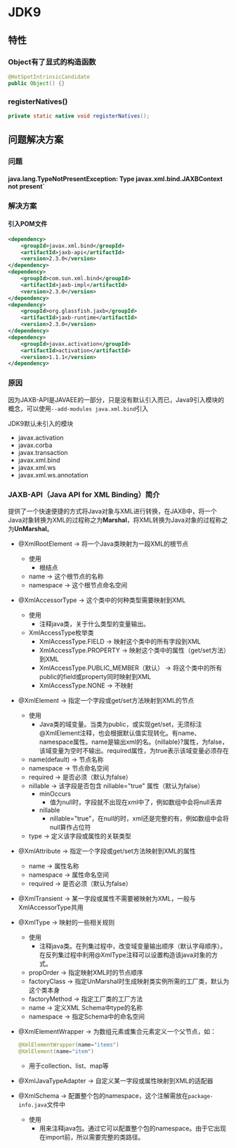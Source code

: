 # JDK9

## 特性

### Object有了显式的构造函数

```java
@HotSpotIntrinsicCandidate
public Object() {}
```

### registerNatives()

```java
private static native void registerNatives();
```



## 问题解决方案

### 问题

#### java.lang.TypeNotPresentException: Type javax.xml.bind.JAXBContext not present`

### 解决方案

#### 引入POM文件

```xml
<dependency>
    <groupId>javax.xml.bind</groupId>
    <artifactId>jaxb-api</artifactId>
    <version>2.3.0</version>
</dependency>
<dependency>
    <groupId>com.sun.xml.bind</groupId>
    <artifactId>jaxb-impl</artifactId>
    <version>2.3.0</version>
</dependency>
<dependency>
    <groupId>org.glassfish.jaxb</groupId>
    <artifactId>jaxb-runtime</artifactId>
    <version>2.3.0</version>
</dependency>
<dependency>
    <groupId>javax.activation</groupId>
    <artifactId>activation</artifactId>
    <version>1.1.1</version>
</dependency>
```

### 原因

因为JAXB-API是JAVAEE的一部分，只是没有默认引入而已，Java9引入模块的概念，可以使用`--add-modules java.xml.bind`引入

JDK9默认未引入的模块

* javax.activation 
* javax.corba 
* javax.transaction 
* javax.xml.bind 
* javax.xml.ws 
* javax.xml.ws.annotation

### JAXB-API（Java API for XML Binding）简介

提供了一个快速便捷的方式将Java对象与XML进行转换，在JAXB中，将一个Java对象转换为XML的过程称之为**Marshal**，将XML转换为Java对象的过程称之为**UnMarshal**。

* @XmlRootElement  -> 将一个Java类映射为一段XML的根节点

  * 使用
    * 根结点
  * name -> 这个根节点的名称
  * namespace -> 这个根节点命名空间

* @XmlAccessorType -> 这个类中的何种类型需要映射到XML

  * 使用
    * 注释java类，关于什么类型的变量输出。
  * XmlAccessType枚举类
    * XmlAccessType.FIELD -> 映射这个类中的所有字段到XML
    * XmlAccessType.PROPERTY -> 映射这个类中的属性（get/set方法）到XML
    * XmlAccessType.PUBLIC_MEMBER（默认） -> 将这个类中的所有public的field或property同时映射到XML
    * XmlAccessType.NONE -> 不映射

* @XmlElement -> 指定一个字段或get/set方法映射到XML的节点

  * 使用
    * Java类的域变量。当类为public，或实现get/set，无须标注@XmlElement注释，也会根据默认值实现转化。有name、 namespace属性。name是输出xml的名。{nillable}?属性，为false，该域变量为空时不输出。required属性，为true表示该域变量必须存在
  * name(default) -> 节点名称
  * namespace -> 节点命名空间
  * required -> 是否必须（默认为false）
  * nillable -> 该字段是否包含 nillable="true" 属性（默认为false）
    * minOccurs
      * 值为null时，字段就不出现在xml中了，例如数组中会将null丢弃
    * nillable
      * nillable="true"，在null的时，xml还是完整的有，例如数组中会将null算作占位符
  * type -> 定义该字段或属性的关联类型

* @XmlAttribute -> 指定一个字段或get/set方法映射到XML的属性

  * name -> 属性名称
  * namespace -> 属性命名空间
  * required -> 是否必须（默认为false）

* @XmlTransient -> 某一字段或属性不需要被映射为XML，一般与XmlAccessorType共用

* @XmlType -> 映射的一些相关规则

  * 使用
    * 注释java类。在列集过程中，改变域变量输出顺序（默认字母顺序）。在反列集过程中利用@XmlType注释可以设置构造该java对象的方式。
  * propOrder -> 指定映射XML时的节点顺序
  * factoryClass -> 指定UnMarshal时生成映射类实例所需的工厂类，默认为这个类本身
  * factoryMethod -> 指定工厂类的工厂方法
  * name -> 定义XML Schema中type的名称
  * namespace -> 指定Schema中的命名空间

* @XmlElementWrapper -> 为数组元素或集合元素定义一个父节点，如：

  ```java
  @XmlElementWrapper(name="items") 
  @XmlElement(name="item") 
  ```

  * 用于collection、list、map等

* @XmlJavaTypeAdapter -> 自定义某一字段或属性映射到XML的适配器

* @XmlSchema -> 配置整个包的namespace，这个注解需放在`package-info.java`文件中

  * 使用
    * 用来注释java包。通过它可以配置整个包的namespace。由于它出现在import前，所以需要完整的类路径。


